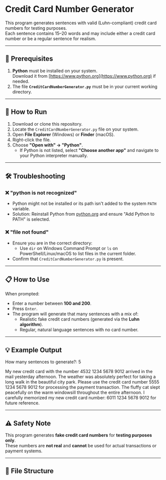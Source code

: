 # Credit Card Number Generator

This program generates sentences with valid (Luhn-compliant) credit card numbers for testing purposes.  
Each sentence contains 15–20 words and may include either a credit card number or be a regular sentence for realism.

---

## 🔧 Prerequisites

1. **Python** must be installed on your system.  
   Download it from [https://www.python.org](https://www.python.org) if needed.
2. The file **`CreditCardNumberGenerator.py`** must be in your current working directory.

---

## 🚀 How to Run

1. Download or clone this repository.
2. Locate the `CreditCardNumberGenerator.py` file on your system.
3. Open **File Explorer** (Windows) or **Finder** (macOS).
4. Right-click the file.
5. Choose **"Open with" → "Python"**.
   - If Python is not listed, select **"Choose another app"** and navigate to your Python interpreter manually.

---

## 🛠 Troubleshooting

### ❌ "python is not recognized"
- Python might not be installed or its path isn't added to the system `PATH` variable.
- Solution: Reinstall Python from [python.org](https://www.python.org) and ensure "Add Python to PATH" is selected.

### ❌ "file not found"
- Ensure you are in the correct directory:
  - Use `dir` on Windows Command Prompt or `ls` on PowerShell/Linux/macOS to list files in the current folder.
- Confirm that `CreditCardNumberGenerator.py` is present.

---

## 📋 How to Use

When prompted:
- Enter a number between **100 and 200**.
- Press `Enter`.
- The program will generate that many sentences with a mix of:
  - Realistic fake credit card numbers (generated via the **Luhn algorithm**).
  - Regular, natural language sentences with no card number.

---

## 💡 Example Output


How many sentences to generate?: 5

My new credit card with the number 4532 1234 5678 9012 arrived in the mail yesterday afternoon.
The weather was absolutely perfect for taking a long walk in the beautiful city park.
Please use the credit card number 5555 1234 5678 9012 for processing the payment transaction.
The fluffy cat slept peacefully on the warm windowsill throughout the entire afternoon.
I carefully memorized my new credit card number: 6011 1234 5678 9012 for future reference.

---

## ⚠️ Safety Note

This program generates **fake credit card numbers** for **testing purposes only**.  
These numbers are **not real** and **cannot** be used for actual transactions or payment systems.

---

## 📂 File Structure
